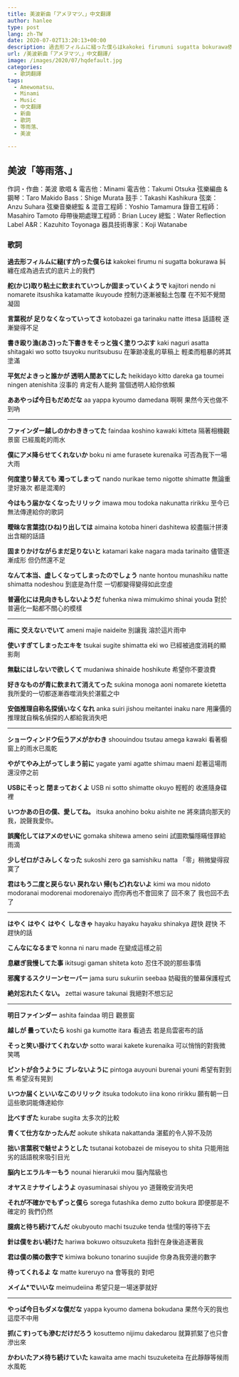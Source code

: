 ```yaml
---
title: 美波新曲「アメヲマツ、」中文翻譯
author: hanlee
type: post
lang: zh-TW
date: 2020-07-02T13:20:13+00:00
description: 過去形フィルムに縋った僕らはkakokei firumuni sugatta bokurawa依附在成為過去式的底片上的我們舵取り粘土に飲まれていつしか固まっていくようでkajitori nendoni nomaret
url: /美波新曲「アメヲマツ、」中文翻譯/
image: /images/2020/07/hqdefault.jpg
categories:
  - 歌詞翻譯
tags:
  - Amewomatsu、
  - Minami
  - Music
  - 中文翻譯
  - 新曲
  - 歌詞
  - 等雨落、
  - 美波

---
```

## 美波「等雨落、」

作詞・作曲：美波
歌唱 & 電吉他：Minami
電吉他：Takumi Otsuka
弦樂編曲 & 鋼琴：Taro Makido
Bass：Shige Murata
鼓手：Takashi Kashikura
弦楽：Anzu Suhara
弦樂音樂總監 & 混音工程師：Yoshio Tamamura
錄音工程師：Masahiro Tamoto
母帶後期處理工程師：Brian Lucey
總監：Water Reflection
Label A&R：Kazuhito Toyonaga
器具技術專家：Koji Watanabe

### 歌詞

**過去形フィルムに縋(すが)った僕らは**
kakokei firumu ni sugatta bokurawa
糾纏在成為過去式的底片上的我們

**舵(かじ)取り粘土に飲まれていつしか固まっていくようで**
kajitori nendo ni nomarete itsushika katamatte ikuyoude
控制力逐漸被黏土包覆 在不知不覺間凝固

**言葉税が 足りなくなっていってさ**
kotobazei ga tarinaku natte ittesa
話語稅 逐漸變得不足

**書き殴り漁(あさ)った下書きをそっと強く塗りつぶす**
kaki naguri asatta shitagaki wo sotto tsuyoku nuritsubusu
在筆跡凌亂的草稿上 輕柔而粗暴的將其塗滿

**平気だよきっと誰かが 透明人間あてにした**
heikidayo kitto dareka ga toumei ningen atenishita
沒事的 肯定有人能夠 當個透明人給你依賴

**ああやっぱ今日もだめだな**
aa yappa kyoumo damedana
啊啊 果然今天也做不到吶

***

**ファインダー越しのかわききってた**
faindaa koshino kawaki kitteta
隔著相機觀景窗 已經風乾的雨水

**僕にアメ降らせてくれないか**
boku ni ame furasete kurenaika
可否為我下一場大雨

**何度塗り替えても 濁ってしまって**
nando nurikae temo nigotte shimatte
無論重塗好幾次 都是混濁的

**今はもう届かなくなったリリック**
imawa mou todoka nakunatta ririkku
至今已無法傳達給你的歌詞

**曖昧な言葉捻(ひね)り出しては**
aimaina kotoba hineri dashitewa
絞盡腦汁拼湊出含糊的話語

**固まりかけながらまだ足りないと**
katamari kake nagara mada tarinaito
儘管逐漸成形 但仍然還不足

**なんて本当、虚しくなってしまったのでしょう**
nante hontou munashiku natte shimatta nodeshou
到底是為什麼 一切都變得變得如此空虛

**普遍化には見向きもしないようだ**
fuhenka niwa mimukimo shinai youda
對於普遍化一點都不關心的模樣

***

**雨に 交えないでいて**
ameni majie naideite
別讓我 溶於這片雨中

**使いすぎてしまったエキを**
tsukai sugite shimatta eki wo
已經被過度消耗的顯影劑

**無駄にはしないで欲しくて**
mudaniwa shinaide hoshikute
希望你不要浪費

**好きなものが青に飲まれて消えてった**
sukina monoga aoni nomarete kietetta
我所愛的一切都逐漸吞噬消失於湛藍之中

**安価推理自称名探偵いなくなれ**
anka suiri jishou meitantei inaku nare
用廉價的推理就自稱名偵探的人都給我消失吧

***

**ショーウィンドウ伝うアメがかわき**
shoouindou tsutau amega kawaki
看著櫥窗上的雨水已風乾

**やがてやみ上がってしまう前に**
yagate yami agatte shimau maeni
趁著這場雨還沒停之前

**USBにそっと 閉まっておくよ**
USB ni sotto shimatte okuyo
輕輕的 收進隨身碟裡

**いつかあの日の僕、愛してね。**
itsuka anohino boku aishite ne
將來請向那天的我，說聲我愛你。

**誤魔化してはアメのせいに**
gomaka shitewa ameno seini
試圖欺騙隱瞞怪罪給雨滴

**少しゼロがさみしくなった**
sukoshi zero ga samishiku natta
「零」稍微變得寂寞了

**君はもう二度と戻らない 戻れない 帰(もど)れないよ**
kimi wa mou nidoto modoranai modorenai modorenaiyo
而你再也不會回來了 回不來了 我也回不去了

***

**はやく はやく はやく しなきゃ**
hayaku hayaku hayaku shinakya
趕快 趕快 不趕快的話

**こんなになるまで**
konna ni naru made
在變成這樣之前

**息継ぎ我慢してた事**
ikitsugi gaman shiteta koto
忍住不說的那些事情

**邪魔するスクリーンセーバー**
jama suru sukuriin seebaa
妨礙我的螢幕保護程式

**絶対忘れたくない。**
zettai wasure takunai
我絕對不想忘記

***

**明日ファインダー**
ashita faindaa
明日 觀景窗

**越しが 曇っていたら**
koshi ga kumotte itara
看過去 若是烏雲密布的話

**そっと笑い掛けてくれないか**
sotto warai kakete kurenaika
可以悄悄的對我微笑嗎

**ピントが合うように ブレないように**
pintoga auyouni burenai youni
希望有對到焦 希望沒有晃到

**いつか届くといいなこのリリック**
itsuka todokuto iina kono ririkku
願有朝一日這些歌詞能傳達給你

**比べすぎた**
kurabe sugita
太多次的比較

**青くて仕方なかったんだ**
aokute shikata nakattanda
湛藍的令人猝不及防

**拙い言葉税で魅せようとした**
tsutanai kotobazei de miseyou to shita
只能用拙劣的話語稅來吸引目光

**脳内ヒエラルキーもう**
nounai hierarukii mou
腦內階級也

**オヤスミナサイしようよ**
oyasuminasai shiyou yo
道聲晚安消失吧

**それが不確かでもずっと僕ら**
sorega futashika demo zutto bokura
即便那是不確定的 我們仍然

**臆病と待ち続けてんだ**
okubyouto machi tsuzuke tenda
怯懦的等待下去

**針は僕をおい続けた**
hariwa bokuwo oitsuzuketa
指針在身後追逐著我

**君は僕の隣の数字で**
kimiwa bokuno tonarino suujide
你身為我旁邊的數字

**待ってくれるよ な**
matte kureruyo na
會等我的 對吧

**メイム*でいいな**
meimudeiina
希望只是一場迷夢就好

***

**やっぱ今日もダメな僕だな**
yappa kyoumo damena bokudana
果然今天的我也這麼不中用

**抓(こす)っても滲むだけだろう**
kosuttemo nijimu dakedarou
就算抓緊了也只會滲出來

**かわいたアメ待ち続けていた**
kawaita ame machi tsuzuketeita
在此靜靜等候雨水風乾
